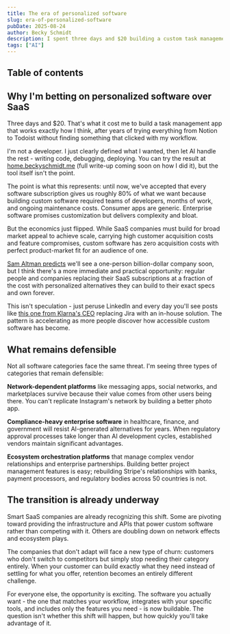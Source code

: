 ```yaml
---
title: The era of personalized software
slug: era-of-personalized-software
pubDate: 2025-08-24
author: Becky Schmidt
description: I spent three days and $20 building a custom task management app using AI, after years of settling for 80% solutions from existing SaaS tools. The economics of software just flipped - instead of paying for compromises, you can build exactly what you need.
tags: ["AI"]
---
```

## Table of contents

## Why I'm betting on personalized software over SaaS

Three days and $20. That's what it cost me to build a task management app that works exactly how I think, after years of trying everything from Notion to Todoist without finding something that clicked with my workflow.

I'm not a developer. I just clearly defined what I wanted, then let AI handle the rest - writing code, debugging, deploying. You can try the result at [home.beckyschmidt.me](https://home.beckyschmidt.me) (full write-up coming soon on how I did it), but the tool itself isn't the point.

The point is what this represents: until now, we've accepted that every software subscription gives us roughly 80% of what we want because building custom software required teams of developers, months of work, and ongoing maintenance costs. Consumer apps are generic. Enterprise software promises customization but delivers complexity and bloat.

But the economics just flipped. While SaaS companies must build for broad market appeal to achieve scale, carrying high customer acquisition costs and feature compromises, custom software has zero acquisition costs with perfect product-market fit for an audience of one.

[Sam Altman predicts](https://www.youtube.com/watch?v=Q5vsEUgxt3E) we'll see a one-person billion-dollar company soon, but I think there's a more immediate and practical opportunity: regular people and companies replacing their SaaS subscriptions at a fraction of the cost with personalized alternatives they can build to their exact specs and own forever.

This isn't speculation - just peruse LinkedIn and every day you'll see posts like [this one from Klarna's CEO](https://www.linkedin.com/posts/sebastian-siemiatkowski-768977_sorry-jira-bitbucket-and-atlassian-you-are-activity-7363555407107145730-eTJl?utm_source=share&utm_medium=member_desktop&rcm=ACoAABYyuN8BiBAN0-xUJvZwebVfsZH4peYEMsg) replacing Jira with an in-house solution. The pattern is accelerating as more people discover how accessible custom software has become.

## What remains defensible

Not all software categories face the same threat. I'm seeing three types of categories that remain defensible:

**Network-dependent platforms** like messaging apps, social networks, and marketplaces survive because their value comes from other users being there. You can't replicate Instagram's network by building a better photo app.

**Compliance-heavy enterprise software** in healthcare, finance, and government will resist AI-generated alternatives for years. When regulatory approval processes take longer than AI development cycles, established vendors maintain significant advantages.

**Ecosystem orchestration platforms** that manage complex vendor relationships and enterprise partnerships. Building better project management features is easy; rebuilding Stripe's relationships with banks, payment processors, and regulatory bodies across 50 countries is not.

## The transition is already underway

Smart SaaS companies are already recognizing this shift. Some are pivoting toward providing the infrastructure and APIs that power custom software rather than competing with it. Others are doubling down on network effects and ecosystem plays.

The companies that don't adapt will face a new type of churn: customers who don't switch to competitors but simply stop needing their category entirely. When your customer can build exactly what they need instead of settling for what you offer, retention becomes an entirely different challenge.

For everyone else, the opportunity is exciting. The software you actually want - the one that matches your workflow, integrates with your specific tools, and includes only the features you need - is now buildable. The question isn't whether this shift will happen, but how quickly you'll take advantage of it.